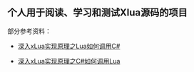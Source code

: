 ## 个人用于阅读、学习和测试Xlua源码的项目

部分参考资料：

* [深入xLua实现原理之Lua如何调用C#](https://www.cnblogs.com/iwiniwin/p/15307368.html)

* [深入xLua实现原理之C#如何调用Lua](https://www.cnblogs.com/iwiniwin/p/15323970.html)